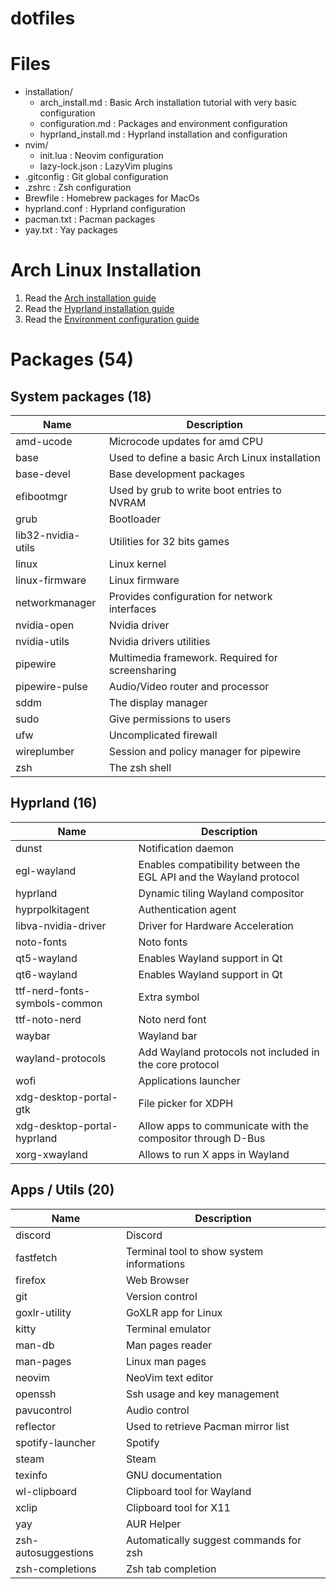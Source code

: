 # dotfiles

# Files

- installation/
    - arch_install.md : Basic Arch installation tutorial with very basic configuration
    - configuration.md : Packages and environment configuration
    - hyprland_install.md : Hyprland installation and configuration
- nvim/
    - init.lua : Neovim configuration
    - lazy-lock.json : LazyVim plugins
- .gitconfig : Git global configuration
- .zshrc : Zsh configuration
- Brewfile : Homebrew packages for MacOs
- hyprland.conf : Hyprland configuration
- pacman.txt : Pacman packages
- yay.txt : Yay packages

# Arch Linux Installation

1. Read the [Arch installation guide](installation/arch_install.md)
2. Read the [Hyprland installation guide](installation/hyprland_install.md)
3. Read the [Environment configuration guide](installation/configuration.md)

# Packages (54)

## System packages (18)

| Name | Description |
|------|-------------|
| amd-ucode | Microcode updates for amd CPU |
| base | Used to define a basic Arch Linux installation |
| base-devel | Base development packages  |
| efibootmgr | Used by grub to write boot entries to NVRAM |
| grub | Bootloader |
| lib32-nvidia-utils | Utilities for 32 bits games |
| linux | Linux kernel |
| linux-firmware | Linux firmware |
| networkmanager | Provides configuration for network interfaces |
| nvidia-open | Nvidia driver |
| nvidia-utils | Nvidia drivers utilities |
| pipewire | Multimedia framework. Required for screensharing |
| pipewire-pulse | Audio/Video router and processor |
| sddm | The display manager |
| sudo | Give permissions to users |
| ufw | Uncomplicated firewall |
| wireplumber | Session and policy manager for pipewire |
| zsh | The zsh shell |

## Hyprland (16)

| Name | Description |
|------|-------------|
| dunst | Notification daemon |
| egl-wayland | Enables compatibility between the EGL API and the Wayland protocol |
| hyprland | Dynamic tiling Wayland compositor |
| hyprpolkitagent | Authentication agent |
| libva-nvidia-driver | Driver for Hardware Acceleration |
| noto-fonts | Noto fonts |
| qt5-wayland | Enables Wayland support in Qt |
| qt6-wayland | Enables Wayland support in Qt |
| ttf-nerd-fonts-symbols-common | Extra symbol |
| ttf-noto-nerd | Noto nerd font |
| waybar | Wayland bar |
| wayland-protocols | Add Wayland protocols not included in the core protocol |
| wofi | Applications launcher |
| xdg-desktop-portal-gtk | File picker for XDPH |
| xdg-desktop-portal-hyprland | Allow apps to communicate with the compositor through D-Bus |
| xorg-xwayland | Allows to run X apps in Wayland |

## Apps / Utils (20)

| Name | Description |
|------|-------------|
| discord | Discord |
| fastfetch | Terminal tool to show system informations |
| firefox | Web Browser |
| git | Version control |
| goxlr-utility | GoXLR app for Linux |
| kitty | Terminal emulator |
| man-db | Man pages reader |
| man-pages | Linux man pages |
| neovim | NeoVim text editor |
| openssh | Ssh usage and key management |
| pavucontrol | Audio control |
| reflector | Used to retrieve Pacman mirror list |
| spotify-launcher | Spotify |
| steam | Steam |
| texinfo | GNU documentation |
| wl-clipboard | Clipboard tool for Wayland |
| xclip | Clipboard tool for X11 |
| yay | AUR Helper |
| zsh-autosuggestions | Automatically suggest commands for zsh |
| zsh-completions | Zsh tab completion |
